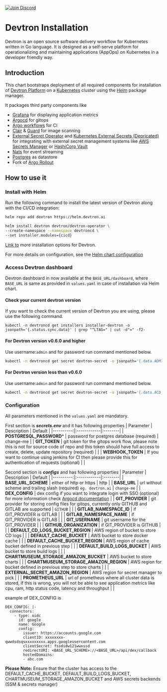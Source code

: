 
[![Join Discord](https://img.shields.io/badge/Join%20us%20on-Discord-e01563.svg)](https://discord.gg/72JDKy4)

# Devtron Installation

Devtron is an open source software delivery workflow for Kubernetes written in Go language. It is designed as a self-serve platform for operationalizing and maintaining applications (AppOps) on Kubernetes in a developer friendly way.

## Introduction

This chart bootstraps deployment of all required components for installation of [Devtron Platform](https://github.com/devtron-labs) on a [Kubernetes](http://kubernetes.io) cluster using the [Helm](https://helm.sh) package manager.

It packages third party components like 

 - [Grafana](https://github.com/grafana/grafana) for displaying application metrics 
 - [Argocd](https://github.com/argoproj/argo-cd/) for gitops 
 - [Argo workflows](https://github.com/argoproj/argo) for CI
 - [Clair](https://github.com/quay/clair) & [Guard](https://github.com/guard/guard) for image scanning
 - [External Secret Operator](https://github.com/external-secrets/external-secrets) and [Kubernetes External Secrets (Depricated) ](https://github.com/godaddy/kubernetes-external-secrets) for integrating with external secret management systems like [AWS Secrets Manager](https://aws.amazon.com/secrets-manager/) or [HashiCorp Vault](https://www.vaultproject.io/)
 - [Nats](https://github.com/nats-io) for event streaming
 - [Postgres](https://github.com/postgres/postgres) as datastore
 - Fork of [Argo Rollout](https://github.com/argoproj/argo-rollouts) 

## How to use it

### Install with Helm

Run the following command to install the latest version of Devtron along with the CI/CD integration:

```bash
helm repo add devtron https://helm.devtron.ai 

helm install devtron devtron/devtron-operator \
--create-namespace --namespace devtroncd \
--set installer.modules={cicd}
```

[Link to](https://docs.devtron.ai/install) more installation options for Devtron.

For more details on configuration, see the [Helm chart configuration](#configuration)

### Access Devtron dashboard

Devtron dashboard in now available at the `BASE_URL/dashboard`, where `BASE_URL` is same as provided in `values.yaml` in case of installation via Helm chart.

#### Check your current devtron version

If you want to check the current version of Devtron you are using, please use the following command.

```
kubectl -n devtroncd get installers installer-devtron -o jsonpath='{.status.sync.data}' | grep "^LTAG=" | cut -d"=" -f2-
```

#### For Devtron version v0.6.0 and higher

Use username:`admin` and for password run command mentioned below.
```bash
kubectl -n devtroncd get secret devtron-secret -o jsonpath='{.data.ADMIN_PASSWORD}' | base64 -d
```

#### For Devtron version less than v0.6.0

Use username:`admin` and for password run command mentioned below.
```bash
kubectl -n devtroncd get secret devtron-secret -o jsonpath='{.data.ACD_PASSWORD}' | base64 -d
```

### Configuration

All parameters mentioned in the `values.yaml` are mandatory.

First section is ***secrets.env*** and it has following properties
| Parameter | Description | Default |
|----------:|:------------|:--------|
| **POSTGRESQL_PASSWORD*** | password for postgres database (required) | change-me |
| **GIT_TOKEN** | git token for the gitops work flow, please note this is not for source code of repo and this token should have full access to create, delete, update repository (required) |  |
| **WEBHOOK_TOKEN** | If you want to continue using jenkins for CI then please provide this for authentication of requests (optional)  |  |

Second section is ***configs*** and has following properties
| Parameter | Description | Default |
|----------:|:------------|:--------|
| **BASE_URL_SCHEME** | either of http or https | http |
| **BASE_URL** | url without scheme and trailing slash (required) `eg. devtron.ai` | `change-me` |
| **DEX_CONFIG** | dex config if you want to integrate login with SSO (optional) for more information check [Argocd documentation](https://argoproj.github.io/argo-cd/operator-manual/user-management/) | 
| **GIT_PROVIDER** | git provider for storing config files for gitops, currently only GITHUB and GITLAB are supported | `GITHUB` | |
| **GITLAB_NAMESPACE_ID** | if GIT_PROVIDER is GITLAB | | 
| **GITLAB_NAMESPACE_NAME** | if GIT_PROVIDER is GITLAB | |
| **GIT_USERNAME** | git username for the GIT_PROVIDER | |
| **GITHUB_ORGANIZATION** | if GIT_PROVIDER is GITHUB | |
| **DEFAULT_CD_LOGS_BUCKET_REGION** | AWS region of bucket to store CD logs | |
| **DEFAULT_CACHE_BUCKET** | AWS bucket to store docker cache |  |
| **DEFAULT_CACHE_BUCKET_REGION** | AWS region of cache bucket defined in previous step | |
| **DEFAULT_BUILD_LOGS_BUCKET** | AWS bucket to store build logs | |
| **CHARTMUSEUM_STORAGE_AMAZON_BUCKET** | AWS bucket to store charts |  |
| **CHARTMUSEUM_STORAGE_AMAZON_REGION** | AWS region for bucket defined in previous step to store charts | |
| **EXTERNAL_SECRET_AMAZON_REGION** | AWS region for secret manager to pick |  |
| **PROMETHEUS_URL** | url of prometheus where all cluster data is stored, if this is wrong, you will not be able to see application metrics like cpu, ram, http status code, latency and throughput |  |

example of DEX_CONFIG is

    DEX_CONFIG: |-
      connectors:
        - type: oidc
          id: google
          name: Google
          config:
            issuer: https://accounts.google.com
            clientID: xxxxxxxx-qwwdsdsqsxxxxxxxxx.apps.googleusercontent.com
            clientSecret: fssdsdw121wwxssd
            redirectURI: <BASE_URL_SCHEME>://<BASE_URL>/api/dex/callback
            hostedDomains:
            - abc.com

**Please Note:**
Ensure that the cluster has access to the DEFAULT_CACHE_BUCKET, DEFAULT_BUILD_LOGS_BUCKET, CHARTMUSEUM_STORAGE_AMAZON_BUCKET and AWS secrets backends (SSM & secrets manager)


